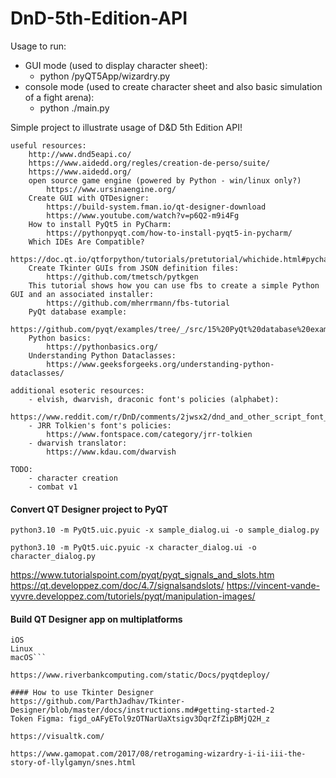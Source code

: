# DnD-5th-Edition-API

Usage to run:
  - GUI mode (used to display character sheet):
    - python /pyQT5App/wizardry.py
  - console mode (used to create character sheet and also basic simulation of a fight arena):
    - python ./main.py

Simple project to illustrate usage of D&D 5th Edition API!

    useful resources:
        http://www.dnd5eapi.co/
        https://www.aidedd.org/regles/creation-de-perso/suite/
        https://www.aidedd.org/
        open source game engine (powered by Python - win/linux only?)
            https://www.ursinaengine.org/
        Create GUI with QTDesigner:
            https://build-system.fman.io/qt-designer-download
            https://www.youtube.com/watch?v=p6Q2-m9i4Fg
        How to install PyQt5 in PyCharm:
            https://pythonpyqt.com/how-to-install-pyqt5-in-pycharm/
        Which IDEs Are Compatible?
            https://doc.qt.io/qtforpython/tutorials/pretutorial/whichide.html#pycharm
        Create Tkinter GUIs from JSON definition files:
            https://github.com/tmetsch/pytkgen
        This tutorial shows how you can use fbs to create a simple Python GUI and an associated installer:
            https://github.com/mherrmann/fbs-tutorial
        PyQt database example:
            https://github.com/pyqt/examples/tree/_/src/15%20PyQt%20database%20example
        Python basics:
            https://pythonbasics.org/
        Understanding Python Dataclasses:
            https://www.geeksforgeeks.org/understanding-python-dataclasses/

    additional esoteric resources:
        - elvish, dwarvish, draconic font's policies (alphabet): 
            https://www.reddit.com/r/DnD/comments/2jwsx2/dnd_and_other_script_font_collection/
        - JRR Tolkien's font's policies:
            https://www.fontspace.com/category/jrr-tolkien
        - dwarvish translator:
            https://www.kdau.com/dwarvish

    TODO:
        - character creation
        - combat v1

#### Convert QT Designer project to PyQT
 ```python3.10 -m PyQt5.uic.pyuic -x sample_dialog.ui -o sample_dialog.py```

 ```python3.10 -m PyQt5.uic.pyuic -x character_dialog.ui -o character_dialog.py```

https://www.tutorialspoint.com/pyqt/pyqt_signals_and_slots.htm
https://qt.developpez.com/doc/4.7/signalsandslots/
https://vincent-vande-vyvre.developpez.com/tutoriels/pyqt/manipulation-images/

#### Build QT Designer app on multiplatforms
```Android
iOS
Linux
macOS```

https://www.riverbankcomputing.com/static/Docs/pyqtdeploy/

#### How to use Tkinter Designer
https://github.com/ParthJadhav/Tkinter-Designer/blob/master/docs/instructions.md#getting-started-2
Token Figma: figd_oAFyETol9zOTNarUaXtsigv3DqrZfZipBMjQ2H_z

https://visualtk.com/

https://www.gamopat.com/2017/08/retrogaming-wizardry-i-ii-iii-the-story-of-llylgamyn/snes.html

